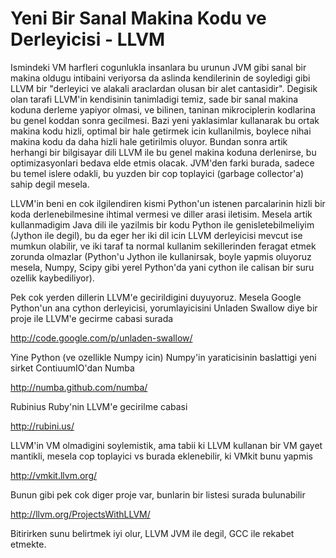# Yeni Bir Sanal Makina Kodu ve Derleyicisi - LLVM

Ismindeki VM harfleri cogunlukla insanlara bu urunun JVM gibi sanal
bir makina oldugu intibaini veriyorsa da aslinda kendilerinin de
soyledigi gibi LLVM bir "derleyici ve alakali araclardan olusan bir
alet cantasidir". Degisik olan tarafi LLVM'in kendisinin tanimladigi
temiz, sade bir sanal makina koduna derleme yapiyor olmasi, ve
bilinen, taninan mikrociplerin kodlarina bu genel koddan sonra
gecilmesi. Bazi yeni yaklasimlar kullanarak bu ortak makina kodu
hizli, optimal bir hale getirmek icin kullanilmis, boylece nihai
makina kodu da daha hizli hale getirilmis oluyor. Bundan sonra artik
herhangi bir bilgisayar dili LLVM ile bu genel makina koduna
derlenirse, bu optimizasyonlari bedava elde etmis olacak. JVM'den
farki burada, sadece bu temel islere odakli, bu yuzden bir cop
toplayici (garbage collector'a) sahip degil mesela.

LLVM'in beni en cok ilgilendiren kismi Python'un istenen parcalarinin
hizli bir koda derlenebilmesine ihtimal vermesi ve diller arasi
iletisim. Mesela artik kullanmadigim Java dili ile yazilmis bir kodu
Python ile genisletebilmeliyim (Jython ile degil), bu da eger her iki
dil icin LLVM derleyicisi mevcut ise mumkun olabilir, ve iki taraf ta
normal kullanim sekillerinden feragat etmek zorunda olmazlar (Python'u
Jython ile kullanirsak, boyle yapmis oluyoruz mesela, Numpy, Scipy
gibi yerel Python'da yani cython ile calisan bir suru ozellik
kaybediliyor).

Pek cok yerden dillerin LLVM'e gecirildigini duyuyoruz. Mesela Google
Python'un ana cython derleyicisi, yorumlayicisini Unladen Swallow diye
bir proje ile LLVM'e gecirme cabasi surada

http://code.google.com/p/unladen-swallow/

Yine Python (ve ozellikle Numpy icin) Numpy'in yaraticisinin
baslattigi yeni sirket ContiuumIO'dan Numba

http://numba.github.com/numba/ 

Rubinius Ruby'nin LLVM'e gecirilme cabasi

http://rubini.us/

LLVM'in VM olmadigini soylemistik, ama tabii ki LLVM kullanan bir VM
gayet mantikli, mesela cop toplayici vs burada eklenebilir, ki VMkit
bunu yapmis

http://vmkit.llvm.org/

Bunun gibi pek cok diger proje var, bunlarin bir listesi surada
bulunabilir

http://llvm.org/ProjectsWithLLVM/

Bitirirken sunu belirtmek iyi olur, LLVM JVM ile degil, GCC ile rekabet etmekte.





